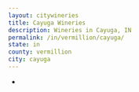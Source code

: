 ```yaml
---
layout: citywineries
title: Cayuga Wineries
description: Wineries in Cayuga, IN
permalink: /in/vermillion/cayuga/
state: in
county: vermillion
city: cayuga
---
```

-
